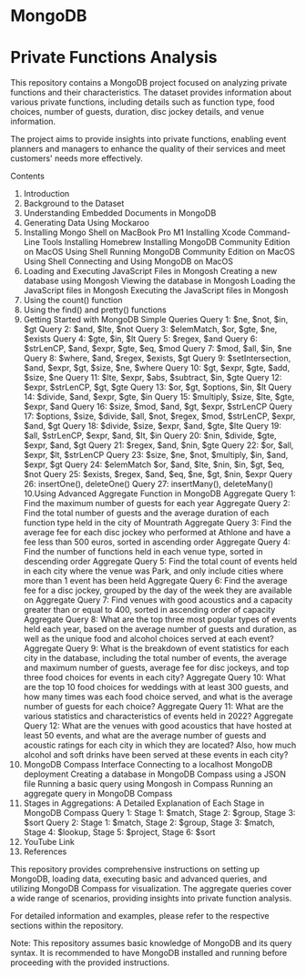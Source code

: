 # MongoDB

# Private Functions Analysis
This repository contains a MongoDB project focused on analyzing private functions and their characteristics. The dataset provides information about various private functions, including details such as function type, food choices, number of guests, duration, disc jockey details, and venue information.

The project aims to provide insights into private functions, enabling event planners and managers to enhance the quality of their services and meet customers' needs more effectively.

Contents
1. Introduction
2. Background to the Dataset
3. Understanding Embedded Documents in MongoDB
4. Generating Data Using Mockaroo
5. Installing Mongo Shell on MacBook Pro M1
    Installing Xcode Command-Line Tools
    Installing Homebrew
    Installing MongoDB Community Edition on MacOS Using Shell
    Running MongoDB Community Edition on MacOS Using Shell
    Connecting and Using MongoDB on MacOS
6. Loading and Executing JavaScript Files in Mongosh
    Creating a new database using Mongosh
    Viewing the database in Mongosh
    Loading the JavaScript files in Mongosh
    Executing the JavaScript files in Mongosh
7. Using the count() function
8. Using the find() and pretty() functions
9. Getting Started with MongoDB Simple Queries
    Query 1: $ne, $not, $in, $gt
    Query 2: $and, $lte, $not
    Query 3: $elemMatch, $or, $gte, $ne, $exists
    Query 4: $gte, $in, $lt
    Query 5: $regex, $and
    Query 6: $strLenCP, $and, $expr, $gte, $eq, $mod
    Query 7: $mod, $all, $in, $ne
    Query 8: $where, $and, $regex, $exists, $gt
    Query 9: $setIntersection, $and, $expr, $gt, $size, $ne, $where
    Query 10: $gt, $expr, $gte, $add, $size, $ne
    Query 11: $lte, $expr, $abs, $subtract, $in, $gte
    Query 12: $expr, $strLenCP, $gt, $gte
    Query 13: $or, $gt, $options, $in, $lt
    Query 14: $divide, $and, $expr, $gte, $in
    Query 15: $multiply, $size, $lte, $gte, $expr, $and
    Query 16: $size, $mod, $and, $gt, $expr, $strLenCP
    Query 17: $options, $size, $divide, $all, $not, $regex, $mod, $strLenCP, $expr, $and, $gt
    Query 18: $divide, $size, $expr, $and, $gte, $lte
    Query 19: $all, $strLenCP, $expr, $and, $lt, $in
    Query 20: $nin, $divide, $gte, $expr, $and, $gt
    Query 21: $regex, $and, $nin, $gte
    Query 22: $or, $all, $expr, $lt, $strLenCP
    Query 23: $size, $ne, $not, $multiply, $in, $and, $expr, $gt
    Query 24: $elemMatch $or, $and, $lte, $nin, $in, $gt, $eq, $not
    Query 25: $exists, $regex, $and, $eq, $ne, $gt, $nin, $expr
    Query 26: insertOne(), deleteOne()
    Query 27: insertMany(), deleteMany()
10.Using Advanced Aggregate Function in MongoDB
    Aggregate Query 1: Find the maximum number of guests for each year
    Aggregate Query 2: Find the total number of guests and the average duration of each function type held in the city of Mountrath
    Aggregate Query 3: Find the average fee for each disc jockey who performed at Athlone and have a fee less than 500 euros, sorted in ascending order
    Aggregate Query 4: Find the number of functions held in each venue type, sorted in descending order
    Aggregate Query 5: Find the total count of events held in each city where the venue was Park, and only include cities where more than 1 event has been held
    Aggregate Query 6: Find the average fee for a disc jockey, grouped by the day of the week they are available on
    Aggregate Query 7: Find venues with good acoustics and a capacity greater than or equal to 400, sorted in ascending order of capacity
    Aggregate Query 8: What are the top three most popular types of events held each year, based on the average number of guests and duration, as well as the unique food and alcohol choices served at each event?
    Aggregate Query 9: What is the breakdown of event statistics for each city in the database, including the total number of events, the average and maximum number of guests, average fee for disc jockeys, and top three food choices for events in each city?
    Aggregate Query 10: What are the top 10 food choices for weddings with at least 300 guests, and how many times was each food choice served, and what is the average number of guests for each choice?
    Aggregate Query 11: What are the various statistics and characteristics of events held in 2022?
    Aggregate Query 12: What are the venues with good acoustics that have hosted at least 50 events, and what are the average number of guests and acoustic ratings for each city in which they are located? Also, how much alcohol and soft drinks have been served at these events in each city?
11. MongoDB Compass Interface
    Connecting to a localhost MongoDB deployment
    Creating a database in MongoDB Compass using a JSON file
    Running a basic query using Mongosh in Compass
    Running an aggregate query in MongoDB Compass
12. Stages in Aggregations: A Detailed Explanation of Each Stage in MongoDB Compass
    Query 1: Stage 1: $match, Stage 2: $group, Stage 3: $sort
    Query 2: Stage 1: $match, Stage 2: $group, Stage 3: $match, Stage 4: $lookup, Stage 5: $project, Stage 6: $sort
13. YouTube Link
14. References

This repository provides comprehensive instructions on setting up MongoDB, loading data, executing basic and advanced queries, and utilizing MongoDB Compass for visualization. The aggregate queries cover a wide range of scenarios, providing insights into private function analysis.

For detailed information and examples, please refer to the respective sections within the repository.

Note: This repository assumes basic knowledge of MongoDB and its query syntax. It is recommended to have MongoDB installed and running before proceeding with the provided instructions.
